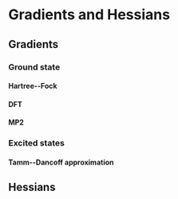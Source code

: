 # Gradients and Hessians

## Gradients
### Ground state
#### Hartree--Fock

#### DFT

#### MP2

### Excited states

#### Tamm--Dancoff approximation

## Hessians
